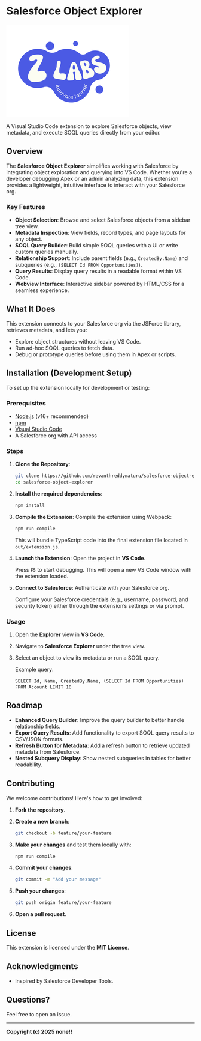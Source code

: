 # Salesforce Object Explorer

![Salesforce Object Explorer Logo](icon.png)

A Visual Studio Code extension to explore Salesforce objects, view metadata, and execute SOQL queries directly from your editor.

## Overview

The **Salesforce Object Explorer** simplifies working with Salesforce by integrating object exploration and querying into VS Code. Whether you're a developer debugging Apex or an admin analyzing data, this extension provides a lightweight, intuitive interface to interact with your Salesforce org.

### Key Features

- **Object Selection**: Browse and select Salesforce objects from a sidebar tree view.
- **Metadata Inspection**: View fields, record types, and page layouts for any object.
- **SOQL Query Builder**: Build simple SOQL queries with a UI or write custom queries manually.
- **Relationship Support**: Include parent fields (e.g., `CreatedBy.Name`) and subqueries (e.g., `(SELECT Id FROM Opportunities)`).
- **Query Results**: Display query results in a readable format within VS Code.
- **Webview Interface**: Interactive sidebar powered by HTML/CSS for a seamless experience.

## What It Does

This extension connects to your Salesforce org via the JSForce library, retrieves metadata, and lets you:

- Explore object structures without leaving VS Code.
- Run ad-hoc SOQL queries to fetch data.
- Debug or prototype queries before using them in Apex or scripts.

## Installation (Development Setup)

To set up the extension locally for development or testing:

### Prerequisites

- [Node.js](https://nodejs.org/) (v16+ recommended)
- [npm](https://www.npmjs.com/)
- [Visual Studio Code](https://code.visualstudio.com/)
- A Salesforce org with API access

### Steps

1. **Clone the Repository**:

   ```bash
   git clone https://github.com/revanthreddymaturu/salesforce-object-explorer.git
   cd salesforce-object-explorer
   ```

2. **Install the required dependencies**:

   ```bash
   npm install
   ```

3. **Compile the Extension**:
   Compile the extension using Webpack:

   ```bash
   npm run compile
   ```

   This will bundle TypeScript code into the final extension file located in `out/extension.js`.

4. **Launch the Extension**:
   Open the project in **VS Code**.

   Press `F5` to start debugging. This will open a new VS Code window with the extension loaded.

5. **Connect to Salesforce**:
   Authenticate with your Salesforce org.

   Configure your Salesforce credentials (e.g., username, password, and security token) either through the extension’s settings or via prompt.

### Usage

1. Open the **Explorer** view in **VS Code**.

2. Navigate to **Salesforce Explorer** under the tree view.

3. Select an object to view its metadata or run a SOQL query.

   Example query:

   ```soql
   SELECT Id, Name, CreatedBy.Name, (SELECT Id FROM Opportunities) FROM Account LIMIT 10
   ```

## Roadmap

- **Enhanced Query Builder**: Improve the query builder to better handle relationship fields.
- **Export Query Results**: Add functionality to export SOQL query results to CSV/JSON formats.
- **Refresh Button for Metadata**: Add a refresh button to retrieve updated metadata from Salesforce.
- **Nested Subquery Display**: Show nested subqueries in tables for better readability.

## Contributing

We welcome contributions! Here's how to get involved:

1. **Fork the repository**.

2. **Create a new branch**:

   ```bash
   git checkout -b feature/your-feature
   ```

3. **Make your changes** and test them locally with:

   ```bash
   npm run compile
   ```

4. **Commit your changes**:

   ```bash
   git commit -m "Add your message"
   ```

5. **Push your changes**:

   ```bash
   git push origin feature/your-feature
   ```

6. **Open a pull request**.

## License

This extension is licensed under the **MIT License**.

## Acknowledgments

- Inspired by Salesforce Developer Tools.

## Questions?

Feel free to open an issue.

---

**Copyright (c) 2025 none!!**
